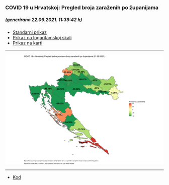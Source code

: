 ### COVID 19 u Hrvatskoj: Pregled broja zaraženih po županijama

##### (generirano 22.06.2021. 11:39:42 h)

- [Standarni prikaz](html/index.html)
- [Prikaz na logaritamskoj skali](html/index_log.html)
- [Prikaz na karti](html/index_map.html)

-----

![](img/map.png)

-----

- [Kod](https://github.com/ppalasek/covid_plots_croatia)

